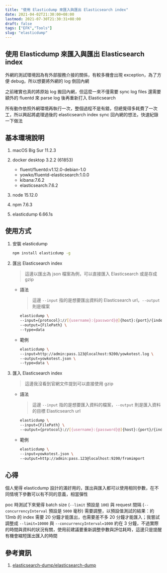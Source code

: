 ```yaml
---
title: "使用 Elasticdump 來匯入與匯出 Elasticsearch index"
date: 2021-04-02T21:30:00+08:00
lastmod: 2021-07-30T21:30:31+08:00
draft: false
tags: ["EFK","Tools"]
slug: "elasticdump"
---
```


## 使用 Elasticdump 來匯入與匯出 Elasticsearch index

外網的測試環境因為有外部服務介接的關係，有較多機會出現 exception，為了方便 debug，所以想要將外網的 log 倒回內網

之前確實也真的將原始 log 搬回內網，但這麼一來不僅需要 sync log files 還需要額外的 fluentd 來 parse log 後再重新打入 Elasticsearch

所有動作依照外網環境再執行一次，整個過程不是有錯，但總覺得多耗費了一次工，所以興起將處理過後的 elasticsearch index sync 回內網的想法，快速紀錄一下做法

## 基本環境說明

1. macOS Big Sur 11.2.3
2. docker desktop 3.2.2 (61853)

    - fluent/fluentd:v1.12.0-debian-1.0
    - yowko/fluentd-elasticsearch:1.0.0
    - kibana:7.6.2
    - elasticsearch:7.6.2

3. node 15.12.0
4. npm 7.6.3
5. elasticdump 6.66.1s

## 使用方式

1. 安裝 elasticdump

    ```bash
    npm install elasticdump -g
    ```

2. 匯出 Elasticsearch index

    > 這邊以匯出為 json 檔案為例，可以直接匯入 Elasticsearch 或是存成 gzip

    - 語法

        > 這邊 `--input` 指的是想要匯出資料的 Elasticsearch url，`--output` 則是檔案

        ```bash
        elasticdump \
        --input={protocol}://[{username}:{password}@]{host}:{port}/{index} \
        --output={FilePath} \
        --type=data
        ```

    - 範例

        ```bash
        elasticdump \
        --input=http://admin:pass.123@localhost:9200/yowkotest.log \
        --output=yowkotest.json \
        --type=data \
        ```

3. 匯入 Elasticsearch index

    > 這邊我沒看到官網文件提到可以直接使用 gzip

    - 語法

        > 這邊 `--input` 指的是想要匯入資料的檔案，`--output` 則是匯入資料的目標 Elasticsearch url

        ```bash
        elasticdump \
        --input={FilePath} \
        --output={protocol}://[{username}:{password}@]{host}:{port}/{index}
        ```

    - 範例

        ```bash
        elasticdump \
        --input=yowkotest.json \
        --output=http://admin:pass.123@localhost:9200/fromimport
        ```

## 心得

個人覺得 elasticdump 設計的滿好用的，匯出與匯入都可以使用相同參數，在不同情境下參數可以有不同的意義，相當彈性

poc 時測試下來覺得 batch size (`--limit` 預設是 `100`) 與 request 間隔 (`--concurrencyInterval` 預設是 `5000` 毫秒) 需要調整，以預設值測試的結果：約 13mb 的 index 需要 20 分鐘才能匯出，也需要差不多 20 分鐘才能匯入；我嘗試調整成 `--limit=10000` 與 `--concurrencyInterval=1000` 約在 3 分鐘，不過實際的時間與資料的狀況有關，使用前建議要重新調整參數與評估耗時，這邊只是提醒有機會縮短匯出匯入的時間

## 參考資訊

1. [elasticsearch-dump/elasticsearch-dump](https://github.com/elasticsearch-dump/elasticsearch-dump)
